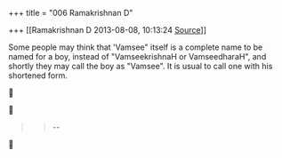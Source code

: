 +++
title = "006 Ramakrishnan D"

+++
[[Ramakrishnan D	2013-08-08, 10:13:24 [Source](https://groups.google.com/g/samskrita/c/rjIpxHMQK2s)]]



Some people may think that 'Vamsee" itself is a complete name to be named for a boy, instead of "VamseekrishnaH or VamseedharaH", and shortly they may call the boy as "Vamsee". It is usual to call one with his shortened form. 

  

  
  





> 
> > 
> > --  
> > 
> > 



